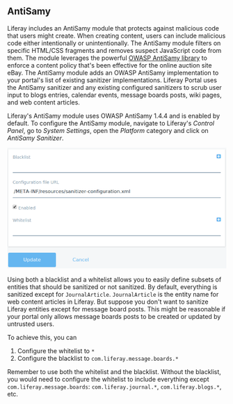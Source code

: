 ## AntiSamy

Liferay includes an AntiSamy module that protects against malicious code that
users might create. When creating content, users can include malicious code
either intentionally or unintentionally. The AntiSamy module filters on
specific HTML/CSS fragments and removes suspect JavaScript code from them. The
module leverages the powerful
[OWASP AntiSamy library](https://www.owasp.org/index.php/Category:OWASP_AntiSamy_Project)
to enforce a content policy that's been effective for the online auction site
eBay. The AntiSamy module adds an OWASP AntiSamy implementation to your
portal's list of existing sanitizer implementations. Liferay Portal uses the
AntiSamy sanitizer and any existing configured sanitizers to scrub user input
to blogs entries, calendar events, message boards posts, wiki pages, and web
content articles.

Liferay's AntiSamy module uses OWASP AntiSamy 1.4.4 and is enabled by default.
To configure the AntiSamy module, navigate to Liferay's *Control Panel*, go to
*System Settings*, open the *Platform* category and click on *AntiSamy
Sanitizer*.

![Figure x: Liferay's AntiSamy configuration options allow you to specify both a blacklist and a whitelist.](../../images/antisamy.png)

Using both a blacklist and a whitelist allows you to easily define subsets of
entities that should be sanitized or not sanitized. By default, everything is
sanitized except for `JournalArticle`. `JournalArticle` is the entity name for
web content articles in Liferay. But suppose you don't want to sanitize Liferay
entities except for message board posts. This might be reasonable if your
portal only allows message boards posts to be created or updated by untrusted
users.

To achieve this, you can

1. Configure the whitelist to `*`
2. Configure the blacklist to `com.liferay.message.boards.*`

Remember to use both the whitelist and the blacklist. Without the blacklist,
you would need to configure the whitelist to include everything except
`com.liferay.message.boards`: `com.liferay.journal.*`, `com.liferay.blogs.*`,
etc.
